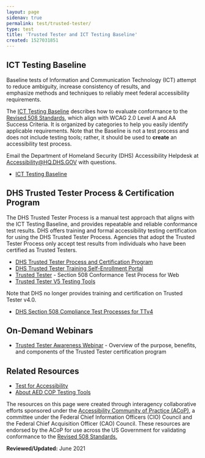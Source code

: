 ```yaml
---
layout: page
sidenav: true
permalink: test/trusted-tester/
type: test
title: 'Trusted Tester and ICT Testing Baseline'
created: 1527031851
---
```


## ICT Testing Baseline

Baseline tests&nbsp;of Information and Communication Technology (ICT) attempt to reduce ambiguity, increase consistency of results, and emphasize&nbsp;methods and techniques to reliably meet federal accessibility requirements.

The&nbsp;[ICT Testing Baseline][1] describes how to evaluate conformance to the [Revised 508 Standards][2], which align with WCAG 2.0 Level A and AA Success Criteria. It is organized by categories to help you easily identify applicable requirements. Note that the Baseline is not a test process and does not include testing tools; rather, it should be used to **create** an accessibility test process.

Email the Department of Homeland Security (DHS) Accessibility Helpdesk at <Accessibility@HQ.DHS.GOV> with questions.

  * [ICT Testing Baseline][1]

## DHS Trusted Tester Process & Certification Program

The DHS Trusted Tester Process is a manual test approach that aligns with the ICT Testing Baseline, and provides repeatable and reliable conformance test results. DHS offers training and formal accessibility testing certification for using the DHS Trusted Tester Process. Agencies that adopt the Trusted Tester Process only accept test results from individuals who have been certified as Trusted Testers.

  * [DHS Trusted Tester Process and Certification Program][3]
  * [DHS Trusted Tester Training Self-Enrollment Portal][11]
  * [Trusted Tester][4] - Section 508 Conformance Test Process for Web
  * [Trusted Tester V5 Testing Tools][5]

Note that DHS no longer provides training and certification on Trusted Tester v4.0.

   * [DHS Section 508 Compliance Test Processes for TTv4][6]
   
## On-Demand Webinars

   * [Trusted Tester Awareness Webinar][10] - Overview of the purpose, benefits, and components of the Trusted Tester certification program

## Related Resources

  * [Test for Accessibility][7]
  * [About AED COP Testing Tools][8]

The resources on this page were created through interagency collaborative efforts sponsored under the  [Accessibility Community of Practice (ACoP)][9], a committee under the Federal Chief Information Officers (CIO) Council and the Federal Chief Acquisition Officer (CAO) Council. These resources are endorsed by the ACoP for use across the US Government for validating conformance to the [Revised 508 Standards.][2]

**Reviewed/Updated:** June 2021

 [1]: https://section508coordinators.github.io/ICTTestingBaseline/introduction.html
 [2]: https://www.access-board.gov/guidelines-and-standards/communications-and-it/about-the-ict-refresh/final-rule/text-of-the-standards-and-guidelines
 [3]: https://www.dhs.gov/508-testing
 [4]: https://section508coordinators.github.io/TrustedTester/
 [5]: https://www.dhs.gov/news/2018/07/13/trusted-tester-v5-testing-tools
 [6]: https://www.dhs.gov/compliance-test-processes
 [7]: {{site.baseurl}}/test
 [8]: {{site.baseurl}}/test/about-testing-tools
 [9]: https://www.cio.gov/about/accessibility-cop/
 [10]: {{site.baseurl}}/sites/default/files/Trusted%20Tester%20Awareness%20Webinar_0.pptx
 [11]: https://training.section508testing.net/